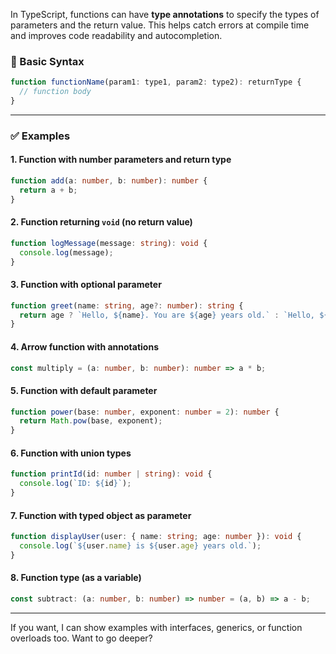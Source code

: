 In TypeScript, functions can have **type annotations** to specify the types of parameters and the return value. This helps catch errors at compile time and improves code readability and autocompletion.

### 🔹 Basic Syntax

```ts
function functionName(param1: type1, param2: type2): returnType {
  // function body
}
```

---

### ✅ Examples

#### 1. Function with number parameters and return type

```ts
function add(a: number, b: number): number {
  return a + b;
}
```

#### 2. Function returning `void` (no return value)

```ts
function logMessage(message: string): void {
  console.log(message);
}
```

#### 3. Function with optional parameter

```ts
function greet(name: string, age?: number): string {
  return age ? `Hello, ${name}. You are ${age} years old.` : `Hello, ${name}.`;
}
```

#### 4. Arrow function with annotations

```ts
const multiply = (a: number, b: number): number => a * b;
```

#### 5. Function with default parameter

```ts
function power(base: number, exponent: number = 2): number {
  return Math.pow(base, exponent);
}
```

#### 6. Function with union types

```ts
function printId(id: number | string): void {
  console.log(`ID: ${id}`);
}
```

#### 7. Function with typed object as parameter

```ts
function displayUser(user: { name: string; age: number }): void {
  console.log(`${user.name} is ${user.age} years old.`);
}
```

#### 8. Function type (as a variable)

```ts
const subtract: (a: number, b: number) => number = (a, b) => a - b;
```

---

If you want, I can show examples with interfaces, generics, or function overloads too. Want to go deeper?